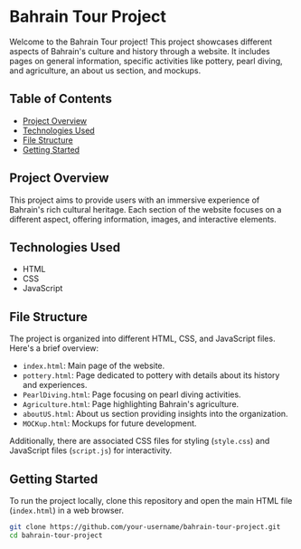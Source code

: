 # Bahrain Tour Project

Welcome to the Bahrain Tour project! This project showcases different aspects of Bahrain's culture and history through a website. It includes pages on general information, specific activities like pottery, pearl diving, and agriculture, an about us section, and mockups.

## Table of Contents
- [Project Overview](#project-overview)
- [Technologies Used](#technologies-used)
- [File Structure](#file-structure)
- [Getting Started](#getting-started)


## Project Overview
This project aims to provide users with an immersive experience of Bahrain's rich cultural heritage. Each section of the website focuses on a different aspect, offering information, images, and interactive elements.

## Technologies Used
- HTML
- CSS
- JavaScript

## File Structure
The project is organized into different HTML, CSS, and JavaScript files. Here's a brief overview:

- `index.html`: Main page of the website.
- `pottery.html`: Page dedicated to pottery with details about its history and experiences.
- `PearlDiving.html`: Page focusing on pearl diving activities.
- `Agriculture.html`: Page highlighting Bahrain's agriculture.
- `aboutUS.html`: About us section providing insights into the organization.
- `MOCKup.html`: Mockups for future development.

Additionally, there are associated CSS files for styling (`style.css`) and JavaScript files (`script.js`) for interactivity.

## Getting Started
To run the project locally, clone this repository and open the main HTML file (`index.html`) in a web browser.

```bash
git clone https://github.com/your-username/bahrain-tour-project.git
cd bahrain-tour-project
